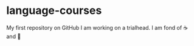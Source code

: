 # language-courses
My first repository on GitHub
I am working on a trialhead.
I am fond of :coffee: and :pizza:

